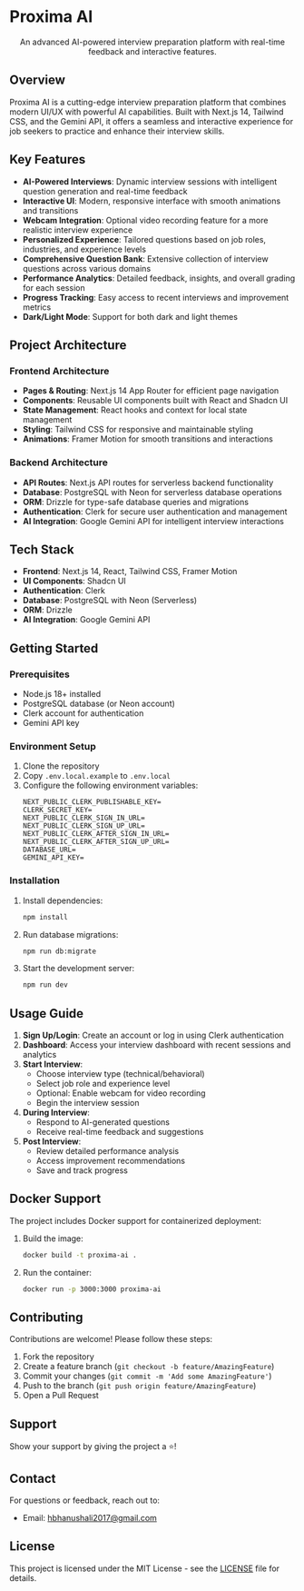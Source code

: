 # Proxima AI

<div align="center">
An advanced AI-powered interview preparation platform with real-time feedback and interactive features.
</div>

## Overview
Proxima AI is a cutting-edge interview preparation platform that combines modern UI/UX with powerful AI capabilities. Built with Next.js 14, Tailwind CSS, and the Gemini API, it offers a seamless and interactive experience for job seekers to practice and enhance their interview skills.

## Key Features
- **AI-Powered Interviews**: Dynamic interview sessions with intelligent question generation and real-time feedback
- **Interactive UI**: Modern, responsive interface with smooth animations and transitions
- **Webcam Integration**: Optional video recording feature for a more realistic interview experience
- **Personalized Experience**: Tailored questions based on job roles, industries, and experience levels
- **Comprehensive Question Bank**: Extensive collection of interview questions across various domains
- **Performance Analytics**: Detailed feedback, insights, and overall grading for each session
- **Progress Tracking**: Easy access to recent interviews and improvement metrics
- **Dark/Light Mode**: Support for both dark and light themes

## Project Architecture
### Frontend Architecture
- **Pages & Routing**: Next.js 14 App Router for efficient page navigation
- **Components**: Reusable UI components built with React and Shadcn UI
- **State Management**: React hooks and context for local state management
- **Styling**: Tailwind CSS for responsive and maintainable styling
- **Animations**: Framer Motion for smooth transitions and interactions

### Backend Architecture
- **API Routes**: Next.js API routes for serverless backend functionality
- **Database**: PostgreSQL with Neon for serverless database operations
- **ORM**: Drizzle for type-safe database queries and migrations
- **Authentication**: Clerk for secure user authentication and management
- **AI Integration**: Google Gemini API for intelligent interview interactions

## Tech Stack
- **Frontend**: Next.js 14, React, Tailwind CSS, Framer Motion
- **UI Components**: Shadcn UI
- **Authentication**: Clerk
- **Database**: PostgreSQL with Neon (Serverless)
- **ORM**: Drizzle
- **AI Integration**: Google Gemini API

## Getting Started
### Prerequisites
- Node.js 18+ installed
- PostgreSQL database (or Neon account)
- Clerk account for authentication
- Gemini API key

### Environment Setup
1. Clone the repository
2. Copy `.env.local.example` to `.env.local`
3. Configure the following environment variables:
   ```
   NEXT_PUBLIC_CLERK_PUBLISHABLE_KEY=
   CLERK_SECRET_KEY=
   NEXT_PUBLIC_CLERK_SIGN_IN_URL=
   NEXT_PUBLIC_CLERK_SIGN_UP_URL=
   NEXT_PUBLIC_CLERK_AFTER_SIGN_IN_URL=
   NEXT_PUBLIC_CLERK_AFTER_SIGN_UP_URL=
   DATABASE_URL=
   GEMINI_API_KEY=
   ```

### Installation
1. Install dependencies:
   ```bash
   npm install
   ```
2. Run database migrations:
   ```bash
   npm run db:migrate
   ```
3. Start the development server:
   ```bash
   npm run dev
   ```

## Usage Guide
1. **Sign Up/Login**: Create an account or log in using Clerk authentication
2. **Dashboard**: Access your interview dashboard with recent sessions and analytics
3. **Start Interview**: 
   - Choose interview type (technical/behavioral)
   - Select job role and experience level
   - Optional: Enable webcam for video recording
   - Begin the interview session
4. **During Interview**:
   - Respond to AI-generated questions
   - Receive real-time feedback and suggestions
5. **Post Interview**:
   - Review detailed performance analysis
   - Access improvement recommendations
   - Save and track progress

## Docker Support
The project includes Docker support for containerized deployment:

1. Build the image:
   ```bash
   docker build -t proxima-ai .
   ```
2. Run the container:
   ```bash
   docker run -p 3000:3000 proxima-ai
   ```

## Contributing
Contributions are welcome! Please follow these steps:
1. Fork the repository
2. Create a feature branch (`git checkout -b feature/AmazingFeature`)
3. Commit your changes (`git commit -m 'Add some AmazingFeature'`)
4. Push to the branch (`git push origin feature/AmazingFeature`)
5. Open a Pull Request

## Support
Show your support by giving the project a ⭐️!

## Contact
For questions or feedback, reach out to:
- Email: [hbhanushali2017@gmail.com](mailto:hbhanushali2017@gmail.com)

## License
This project is licensed under the MIT License - see the [LICENSE](LICENSE) file for details.
